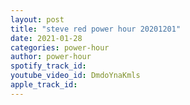 ```yaml
---
layout: post
title: "steve red power hour 20201201"
date: 2021-01-28
categories: power-hour
author: power-hour
spotify_track_id: 
youtube_video_id: DmdoYnaKmls
apple_track_id: 
---
```

